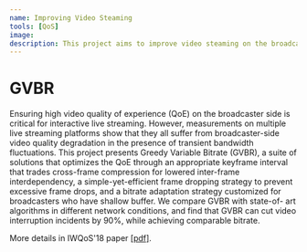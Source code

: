 ```yaml
---
name: Improving Video Steaming
tools: [QoS]
image: 
description: This project aims to improve video steaming on the broadcaster side.
---
```


# GVBR

Ensuring high video quality of experience (QoE) on the broadcaster side is critical for interactive live streaming. However, measurements on multiple live streaming platforms show that they all suffer from broadcaster-side video quality degradation in the presence of transient bandwidth fluctuations. This project presents Greedy Variable Bitrate (GVBR), a suite of solutions that optimizes the QoE through an appropriate keyframe interval that trades cross-frame compression for lowered inter-frame interdependency, a simple-yet-efficient frame dropping strategy to prevent excessive frame drops, and a bitrate adaptation strategy customized for broadcasters who have shallow buffer. We compare GVBR with state-of- art algorithms in different network conditions, and find that GVBR can cut video interruption incidents by 90%, while achieving comparable bitrate. 

More details in IWQoS'18 paper [[pdf]](https://hongyi-huang.github.io/files/GVBR.pdf).
